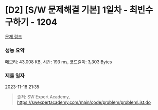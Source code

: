 # [D2] [S/W 문제해결 기본] 1일차 - 최빈수 구하기 - 1204 

[문제 링크](https://swexpertacademy.com/main/code/problem/problemDetail.do?contestProbId=AV13zo1KAAACFAYh) 

### 성능 요약

메모리: 43,008 KB, 시간: 193 ms, 코드길이: 3,303 Bytes

### 제출 일자

2023-11-18 21:35



> 출처: SW Expert Academy, https://swexpertacademy.com/main/code/problem/problemList.do